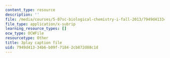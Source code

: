 ```yaml
---
content_type: resource
description: ''
file: /media/courses/5-07sc-biological-chemistry-i-fall-2013/7949d41334b6b09f71842cb872d88c1d_tFEBiKPv1e8.srt
file_type: application/x-subrip
learning_resource_types: []
ocw_type: OCWFile
resourcetype: Other
title: 3play caption file
uid: 7949d413-34b6-b09f-7184-2cb872d88c1d
---
```

